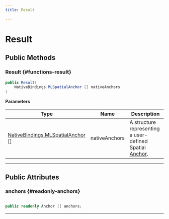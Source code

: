 ```yaml
---
title: Result

---
```


# Result










## Public Methods

###  Result {#functions-result}

```csharp
public Result(
    NativeBindings.MLSpatialAnchor [] nativeAnchors
)
```


**Parameters**

| Type | Name  | Description  | 
|--|--|--|
| [NativeBindings.MLSpatialAnchor](/unity-api/api/UnityEngine.XR.MagicLeap/MLAnchors/NativeBindings/UnityEngine.XR.MagicLeap.MLAnchors.NativeBindings.MLSpatialAnchor.md) [] |nativeAnchors|A structure representing a user-defined Spatial [Anchor](/unity-api/api/UnityEngine.XR.MagicLeap/MLAnchors/UnityEngine.XR.MagicLeap.MLAnchors.Anchor.md). |






-----------

## Public Attributes

### anchors {#readonly-anchors}

```csharp

public readonly Anchor [] anchors;

```






-----------

